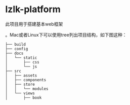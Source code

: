 # lzlk-platform
此项目用于搭建基本web框架


。Mac或者Linux下可以使用tree列出项目结构，如下图这种：

```
├── build
├── config
├── docs
│   └── static
│       ├── css
│       └── js
├── src
│   ├── assets
│   ├── components
│   ├── store
│   │   └── modules
│   └── views
│       ├── book
```
